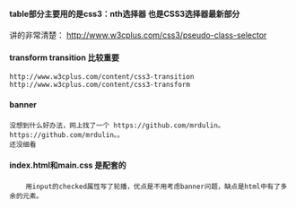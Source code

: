 ﻿#### table部分主要用的是css3：nth选择器 也是CSS3选择器最新部分
讲的非常清楚： http://www.w3cplus.com/css3/pseudo-class-selector

#### transform transition 比较重要
	http://www.w3cplus.com/content/css3-transition
	http://www.w3cplus.com/content/css3-transform

#### banner 
	没想到什么好办法，网上找了一个 https://github.com/mrdulin。https://github.com/mrdulin。。
	还没细看

#### index.html和main.css 是配套的
        用input的checked属性写了轮播，优点是不用考虑banner问题，缺点是html中有了多余的元素。